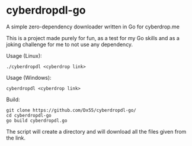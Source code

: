 # cyberdropdl-go
A simple zero-dependency downloader written in Go for cyberdrop.me

This is a project made purely for fun, as a test for my Go skills and as a joking challenge for me to not use any dependency.

Usage (Linux):
```
./cyberdropdl <cyberdrop link>
```

Usage (Windows):
```
cyberdropdl <cyberdrop link>
```

Build:
```
git clone https://github.com/Dx55/cyberdropdl-go/
cd cyberdropdl-go
go build cyberdropdl.go
```

The script will create a directory and will download all the files given from the link.
